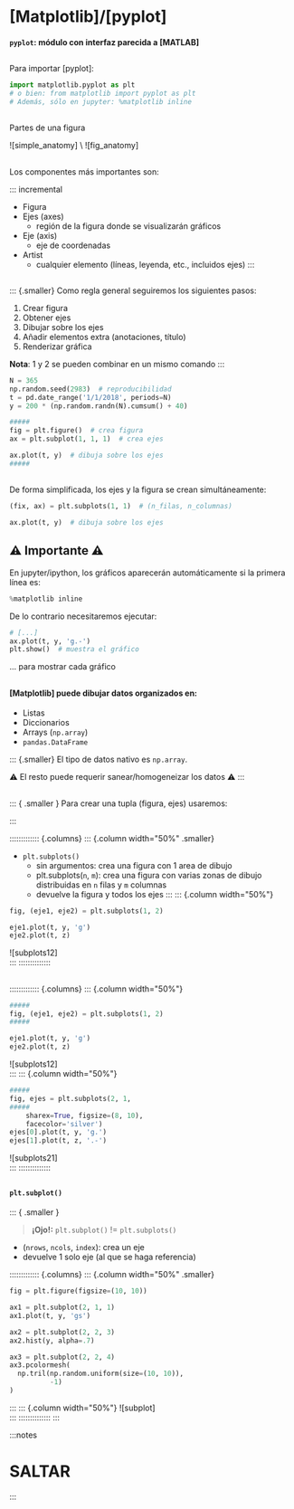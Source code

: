 
# [Matplotlib]/[pyplot]
#### `pyplot`: módulo con interfaz parecida a [MATLAB]

##
Para importar [pyplot]:

~~~python
import matplotlib.pyplot as plt
# o bien: from matplotlib import pyplot as plt
# Además, sólo en jupyter: %matplotlib inline
~~~

##
Partes de una figura

![simple_anatomy] \ ![fig_anatomy]

##
Los componentes más importantes son:

::: incremental
- Figura
- Ejes (axes)
  + región de la figura donde se visualizarán gráficos
- Eje (axis)
  + eje de coordenadas
- Artist
  + cualquier elemento (líneas, leyenda, etc., incluidos ejes)
:::

##
::: {.smaller}
Como regla general seguiremos los siguientes pasos:

1. Crear figura
2. Obtener ejes
3. Dibujar sobre los ejes
4. Añadir elementos extra (anotaciones, título)
5. Renderizar gráfica

**Nota**: 1 y 2 se pueden combinar en un mismo comando
:::

~~~python
N = 365
np.random.seed(2983)  # reproducibilidad
t = pd.date_range('1/1/2018', periods=N)
y = 200 * (np.random.randn(N).cumsum() + 40)

#####
fig = plt.figure()  # crea figura
ax = plt.subplot(1, 1, 1)  # crea ejes

ax.plot(t, y)  # dibuja sobre los ejes
#####
~~~

##
De forma simplificada, los ejes y la figura se crean simultáneamente:

~~~python
(fix, ax) = plt.subplots(1, 1)  # (n_filas, n_columnas)

ax.plot(t, y)  # dibuja sobre los ejes
~~~

## ⚠ Importante ⚠
En jupyter/ipython, los gráficos aparecerán automáticamente si la primera
línea es:

~~~python
%matplotlib inline
~~~

De lo contrario necesitaremos ejecutar:

~~~python
# [...]
ax.plot(t, y, 'g.-')
plt.show()  # muestra el gráfico
~~~
... para mostrar cada gráfico

##
#### [Matplotlib] puede dibujar datos organizados en:

- Listas
- Diccionarios
- Arrays (`np.array`)
- `pandas.DataFrame`

::: {.smaller}
El tipo de datos nativo es `np.array`.

⚠ El resto puede requerir sanear/homogeneizar los datos ⚠
:::

##
::: { .smaller }
Para crear una tupla (figura, ejes) usaremos:

:::

::::::::::::: {.columns}
::: {.column width="50%" .smaller}
- `plt.subplots()`
  + sin argumentos: crea una figura con 1 area de dibujo
  + plt.subplots(`n`, `m`): crea una figura con varias zonas de dibujo
    distribuidas en `n` filas y `m` columnas
  + devuelve la figura y todos los ejes
:::
::: {.column width="50%"}
~~~python
fig, (eje1, eje2) = plt.subplots(1, 2)

eje1.plot(t, y, 'g')
eje2.plot(t, z)
~~~
![subplots12] \
:::
::::::::::::::

##
::::::::::::: {.columns}
::: {.column width="50%"}
~~~python
#####
fig, (eje1, eje2) = plt.subplots(1, 2)
#####

eje1.plot(t, y, 'g')
eje2.plot(t, z)
~~~
![subplots12] \
:::
::: {.column width="50%"}
~~~python
#####
fig, ejes = plt.subplots(2, 1,
#####
    sharex=True, figsize=(8, 10),
    facecolor='silver')
ejes[0].plot(t, y, 'g.')
ejes[1].plot(t, z, '.-')
~~~
![subplots21] \
:::
::::::::::::::

##
#### `plt.subplot()`

::: { .smaller }
> **¡Ojo!:** `plt.subplot()` != `plt.subplots()`

  + (`nrows`, `ncols`, `index`): crea un eje
  + devuelve 1 solo eje (al que se haga referencia)

::::::::::::: {.columns}
::: {.column width="50%" .smaller}
~~~python
fig = plt.figure(figsize=(10, 10))

ax1 = plt.subplot(2, 1, 1)
ax1.plot(t, y, 'gs')

ax2 = plt.subplot(2, 2, 3)
ax2.hist(y, alpha=.7)

ax3 = plt.subplot(2, 2, 4)
ax3.pcolormesh(
  np.tril(np.random.uniform(size=(10, 10)),
          -1)
)
~~~
:::
::: {.column width="50%"}
![subplot] \
:::
::::::::::::::
:::

:::notes
# SALTAR
:::

